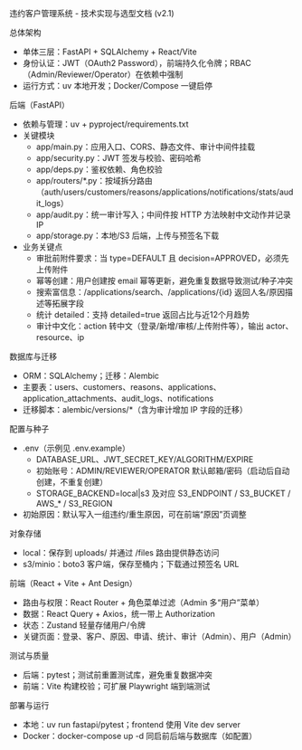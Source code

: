 违约客户管理系统 - 技术实现与选型文档 (v2.1)

总体架构
- 单体三层：FastAPI + SQLAlchemy + React/Vite
- 身份认证：JWT（OAuth2 Password），前端持久化令牌；RBAC（Admin/Reviewer/Operator）在依赖中强制
- 运行方式：uv 本地开发；Docker/Compose 一键启停

后端（FastAPI）
- 依赖与管理：uv + pyproject/requirements.txt
- 关键模块
	- app/main.py：应用入口、CORS、静态文件、审计中间件挂载
	- app/security.py：JWT 签发与校验、密码哈希
	- app/deps.py：鉴权依赖、角色校验
	- app/routers/*.py：按域拆分路由（auth/users/customers/reasons/applications/notifications/stats/audit_logs）
	- app/audit.py：统一审计写入；中间件按 HTTP 方法映射中文动作并记录 IP
	- app/storage.py：本地/S3 后端，上传与预签名下载
- 业务关键点
	- 审批前附件要求：当 type=DEFAULT 且 decision=APPROVED，必须先上传附件
	- 幂等创建：用户创建按 email 幂等更新，避免重复数据导致测试/种子冲突
	- 搜索富信息：/applications/search、/applications/{id} 返回人名/原因描述等拓展字段
	- 统计 detailed：支持 detailed=true 返回占比与近12个月趋势
	- 审计中文化：action 转中文（登录/新增/审核/上传附件等），输出 actor、resource、ip

数据库与迁移
- ORM：SQLAlchemy；迁移：Alembic
- 主要表：users、customers、reasons、applications、application_attachments、audit_logs、notifications
- 迁移脚本：alembic/versions/*（含为审计增加 IP 字段的迁移）

配置与种子
- .env（示例见 .env.example）
	- DATABASE_URL、JWT_SECRET_KEY/ALGORITHM/EXPIRE
	- 初始账号：ADMIN/REVIEWER/OPERATOR 默认邮箱/密码（启动后自动创建，不重复创建）
	- STORAGE_BACKEND=local|s3 及对应 S3_ENDPOINT / S3_BUCKET / AWS_* / S3_REGION
- 初始原因：默认写入一组违约/重生原因，可在前端“原因”页调整

对象存储
- local：保存到 uploads/ 并通过 /files 路由提供静态访问
- s3/minio：boto3 客户端，保存至桶内；下载通过预签名 URL

前端（React + Vite + Ant Design）
- 路由与权限：React Router + 角色菜单过滤（Admin 多“用户”菜单）
- 数据：React Query + Axios，统一带上 Authorization
- 状态：Zustand 轻量存储用户/令牌
- 关键页面：登录、客户、原因、申请、统计、审计（Admin）、用户（Admin）

测试与质量
- 后端：pytest；测试前重置测试库，避免重复数据冲突
- 前端：Vite 构建校验；可扩展 Playwright 端到端测试

部署与运行
- 本地：uv run fastapi/pytest；frontend 使用 Vite dev server
- Docker：docker-compose up -d 同启前后端与数据库（如配置）